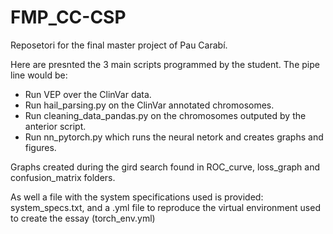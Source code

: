# FMP_CC-CSP
Reposetori for the final master project of Pau Carabí. 

Here are presnted the 3 main scripts programmed by the student. The pipe line would be:
- Run VEP over the ClinVar data.
- Run hail_parsing.py on the ClinVar annotated chromosomes.
- Run cleaning_data_pandas.py on the chromosomes outputed by the anterior script.
- Run nn_pytorch.py which runs the neural netork and creates graphs and figures.

Graphs created during the gird search found in ROC_curve, loss_graph and confusion_matrix folders.

As well a file with the system specifications used is provided:  system_specs.txt, and a .yml file to reproduce the virtual environment used to create the essay (torch_env.yml)
